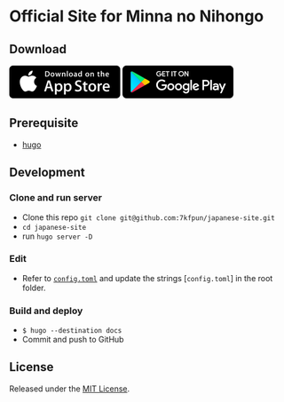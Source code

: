 # Official Site for Minna no Nihongo

## Download

[![App Store Button](static/images/app-store.png "App Store Button")](https://itunes.apple.com/us/app/id1447639161?mt=8)
[![Play Store Button](static/images/google-play.png "Google Play Button")](https://play.google.com/store/apps/details?id=com.kfpun.nihongo)

## Prerequisite

* [hugo](https://gohugo.io/getting-started/installing/)

## Development

### Clone and run server

* Clone this repo `git clone git@github.com:7kfpun/japanese-site.git`
* `cd japanese-site`
* run `hugo server -D`

### Edit

* Refer to [`config.toml`](//github.com/saey55/hugo-elate-theme/blob/master/exampleSite/config.toml) and update the strings [`config.toml`] in the root folder.

### Build and deploy

* `$ hugo --destination docs`
* Commit and push to GitHub

## License

Released under the [MIT License](http://opensource.org/licenses/MIT).
